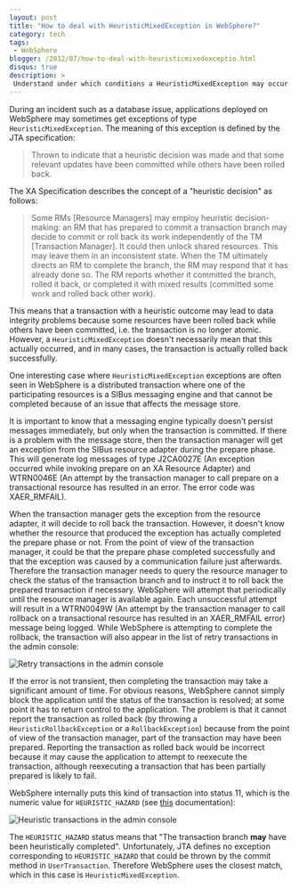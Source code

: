 ```yaml
---
layout: post
title: "How to deal with HeuristicMixedException in WebSphere?"
category: tech
tags:
 - WebSphere
blogger: /2012/07/how-to-deal-with-heuristicmixedexceptio.html
disqus: true
description: >
 Understand under which conditions a HeuristicMixedException may occur on WebSphere and learn how to deal with it.
---
```


During an incident such as a database issue, applications deployed on WebSphere may sometimes get
exceptions of type `HeuristicMixedException`. The meaning of this exception is defined by the JTA
specification:

> Thrown to indicate that a heuristic decision was made and that some relevant updates have been
committed while others have been rolled back.

The XA Specification describes the concept of a "heuristic decision" as follows:

> Some RMs [Resource Managers] may employ heuristic decision-making: an RM that has prepared to
commit a transaction branch may decide to commit or roll back its work independently of the TM
[Transaction Manager]. It could then unlock shared resources. This may leave them in an
inconsistent state. When the TM ultimately directs an RM to complete the branch, the RM may respond
that it has already done so. The RM reports whether it committed the branch, rolled it back, or
completed it with mixed results (committed some work and rolled back other work).

This means that a transaction with a heuristic outcome may lead to data integrity problems because
some resources have been rolled back while others have been committed, i.e. the transaction is no
longer atomic. However, a `HeuristicMixedException` doesn't necessarily mean that this actually
occurred, and in many cases, the transaction is actually rolled back successfully.

One interesting case where `HeuristicMixedException` exceptions are often seen in WebSphere is a
distributed transaction where one of the participating resources is a SIBus messaging engine and
that cannot be completed because of an issue that affects the message store.

It is important to know that a messaging engine typically doesn't persist messages immediately, but
only when the transaction is committed. If there is a problem with the message store, then the
transaction manager will get an exception from the SIBus resource adapter during the prepare phase.
This will generate log messages of type J2CA0027E (An exception occurred while invoking prepare on
an XA Resource Adapter) and WTRN0046E (An attempt by the transaction manager to call prepare on a
transactional resource has resulted in an error. The error code was XAER_RMFAIL).

When the transaction manager gets the exception from the resource adapter, it will decide to roll back
the transaction. However, it doesn't know whether the resource that produced the exception has
actually completed the prepare phase or not. From the point of view of the transaction manager, it
could be that the prepare phase completed successfully and that the exception was caused by a
communication failure just afterwards. Therefore the transaction manager needs to query the resource
manager to check the status of the transaction branch and to instruct it to roll back the prepared
transaction if necessary. WebSphere will attempt that periodically until the resource manager is
available again. Each unsuccessful attempt will result in a WTRN0049W (An attempt by the transaction
manager to call rollback on a transactional resource has resulted in an XAER_RMFAIL error) message
being logged. While WebSphere is attempting to complete the rollback, the transaction will also appear
in the list of retry transactions in the admin console:

![Retry transactions in the admin console](retry-transactions.gif)

If the error is not transient, then completing the transaction may take a significant amount of time.
For obvious reasons, WebSphere cannot simply block the application until the status of the transaction
is resolved; at some point it has to return control to the application. The problem is that it cannot
report the transaction as rolled back (by throwing a `HeuristicRollbackException` or a
`RollbackException`) because from the point of view of the transaction manager, part of the
transaction may have been prepared. Reporting the transaction as rolled back would be incorrect
because it may cause the application to attempt to reexecute the transaction, although reexecuting
a transaction that has been partially prepared is likely to fail.

WebSphere internally puts this kind of transaction into status 11, which is the numeric value for
`HEURISTIC_HAZARD` (see [this](http://pic.dhe.ibm.com/infocenter/wasinfo/v7r0/topic/%20com.ibm.websphere.nd.doc/info/ae/ae/tjta_manage_scripts.html)
 documentation):
 
![Heuristic transactions in the admin console](heuristic-transactions.gif)
 
The `HEURISTIC_HAZARD` status means that "The transaction branch **may** have been heuristically
completed". Unfortunately, JTA defines no exception corresponding to `HEURISTIC_HAZARD` that could
be thrown by the commit method in `UserTransaction`. Therefore WebSphere uses the closest match,
which in this case is `HeuristicMixedException`.
